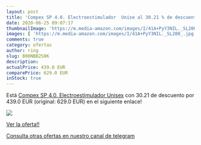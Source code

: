 ```yaml
---
layout: post
title: 'Compex SP 4.0. Electroestimulador  Unise al 30.21 % de descuento'
date: 2020-06-25 09:07:17
thumbnailImage: 'https://m.media-amazon.com/images/I/41A+PyY3NIL._SL200_.jpg'
images: [ 'https://m.media-amazon.com/images/I/41A+PyY3NIL._SL200_.jpg' ]
comments: true
category: ofertas
author: ring
slug: B00NBB2S0K
description:
actualPrice: 439.0 EUR
comparePrice: 629.0 EUR
inStock: true
---
```


Está [Compex SP 4.0. Electroestimulador  Unisex](https://www.amazon.com/dp/B00NBB2S0K/?tag=redken08-20) con 30.21 de descuento por 439.0 EUR (original: 629.0 EUR) en el siguiente enlace!

[![](https://m.media-amazon.com/images/I/41A+PyY3NIL._SL200_.jpg)](https://www.amazon.com/dp/B00NBB2S0K/?tag=redken08-20)

[Ver la oferta!!](https://www.amazon.com/dp/B00NBB2S0K/?tag=redken08-20)

[Consulta otras ofertas en nuestro canal de telegram](https://t.me/s/ofertas25)
